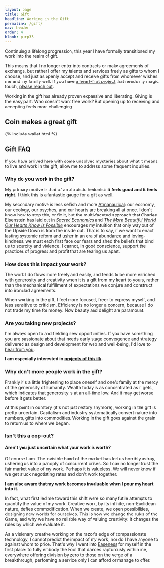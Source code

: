```yaml
---
layout: page
title: Gift
headline: Working in the Gift
permalink: /gift/
nav: header
order: 4
bloob: purp33
---
```


Continuing a lifelong progression, this year I have formally transitioned my work into the realm of gift.

This means that I no longer enter into contracts or make agreements of exchange, but rather I offer my talents and services freely as gifts to whom I choose, and just as openly accept and receive gifts from whomever wishes me and my family well. If you have [a heart-first project](/projects-i-would-love-to-work-on/) that needs my magic touch, [please reach out](/contact).

Working in the gift has already proven expansive and liberating. Giving is the easy part. Who doesn't want free work? But opening up to receiving and accepting feels more challenging.

## Coin makes a great gift

{% include wallet.html %}

## Gift FAQ

If you have arrived here with some unsolved mysteries about what it means to live and work in the gift, allow me to address some frequent inquiries.

### Why do you work in&nbsp;the&nbsp;gift?

My primary motive is that of an altruistic hedonist: **it feels good and it feels right.** I think this is a fantastic gauge for a gift as well.

My secondary motive is less selfish and more [Atmanautical](/folio/?project=atmanaut): our economy, our ecology, our psyches, and our hearts are breaking all at once. I don't know how to stop this, or fix it, but the multi-faceted approach that Charles Eisenstein has laid out in _[Sacred Economics](https://charleseisenstein.org/books/sacred-economics/)_ and [_The More Beautiful World Our Hearts Know is Possible_](https://charleseisenstein.org/books/the-more-beautiful-world-our-hearts-know-is-possible/) encourages my intuition that only way out of the Upside Down is from the inside out. That is to say, if we want to enact lasting systemic reform and usher in an era of abundance and loving-kindness, we must each first face our fears and shed the beliefs that bind us to scarcity and violence. I cannot, in good conscience, support the practices of progress and profit that are tearing us apart.

### How does this impact your&nbsp;work?

The work I do flows more freely and easily, and tends to be more enriched with generosity and creativity when it is a gift from my heart to yours, rather than the mechanical fulfillment of expectations we conjure and construct into ironclad agreements.

When working in the gift, I feel more focused, freer to express myself, and less sensitive to criticism. Efficiency is no longer a concern, because I do not trade my time for money. Now beauty and delight are paramount.

### Are you taking new&nbsp;projects?

I'm always open to and fielding new opportunities. If you have something you are passionate about that needs early stage convergence and strategy delivered as design and development for web and well-being, I'd love to [hear from you](/contact).

**I am especially interested in [projects of this ilk](/projects-i-would-love-to-work-on/).**

### Why don't more people work in&nbsp;the&nbsp;gift?

Frankly it's a little frightening to place oneself and one's family at the mercy of the generosity of humanity. Wealth today is as concentrated as it gets, which indicates that generosity is at an all-time low. And it may get worse before it gets better.

At this point in ourstory (it's not just *his*tory anymore), working in the gift is pretty uncertain. Capitalism and industry systematically convert nature into numbers, gifts into commodities. Working in the gift goes against the grain to return us to where we began.

### Isn't this a cop-out?

#### Aren't you just uncertain what your work is worth?

Of course I am. The invisible hand of the market has led us horribly astray, ushering us into a panoply of concurrent crises. So I can no longer trust the fair market value of my work. Perhaps it is valueless. We will never know if we get stuck negotiating rates and don't work together.

**I am also aware that my work becomes invaluable when I pour my heart into it.**

In fact, what first led me toward this shift were so many futile attempts to quantify the value of my work. Creative work, by its infinite, non-Euclidean nature, defies commodification. When we create, we open possibilities, designing new worlds for ourselves. This is how we change the rules of the Game, and why we have no reliable way of valuing creativity: it changes the rules by which we evaluate it.

As a visionary creative working on the razor's edge of compassionate technology, I cannot predict the impact of my work, nor do I have anyone to against whom to price. That's why I went into [Easeness](https://easeness.biz) for myself in the first place: to fully embody the Fool that dances rapturously within me, everywhere offering division by zero to those on the verge of a breakthrough, performing a service only I can afford or manage to offer.
